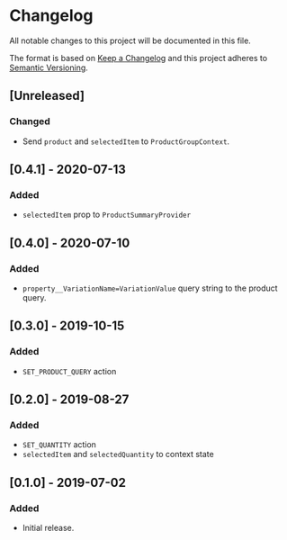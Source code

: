 # Changelog

All notable changes to this project will be documented in this file.

The format is based on [Keep a Changelog](http://keepachangelog.com/en/1.0.0/)
and this project adheres to [Semantic Versioning](http://semver.org/spec/v2.0.0.html).

## [Unreleased]

### Changed
- Send `product` and `selectedItem` to `ProductGroupContext`.

## [0.4.1] - 2020-07-13

### Added
- `selectedItem` prop to `ProductSummaryProvider`

## [0.4.0] - 2020-07-10

### Added
- `property__VariationName=VariationValue` query string to the product query.

## [0.3.0] - 2019-10-15
### Added
- `SET_PRODUCT_QUERY` action

## [0.2.0] - 2019-08-27
### Added
- `SET_QUANTITY` action
- `selectedItem` and `selectedQuantity` to context state

## [0.1.0] - 2019-07-02
### Added
- Initial release.
